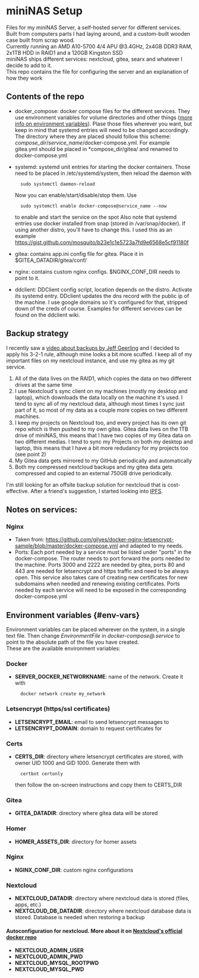 # miniNAS Setup

Files for my miniNAS Server, a self-hosted server for different services.<br> Built from computers parts I had laying around, and a custom-built wooden case built from scrap wood.<br>
Currently running an AMD A10-5700 4/4 APU @3.4GHz, 2x4GB DDR3 RAM, 2x1TB HDD in RAID1 and a 120GB Kingston SSD<br>
miniNAS ships different services: nextcloud, gitea, searx and whatever I decide to add to it.<br>
This repo contains the file for configuring the server and an explanation of how they work

## Contents of the repo
* docker_compose: docker compose files for the different services. They use environment variables for volume directories and other things ([more info on environment variables](#env-vars)).
Plase those files wherever you want, but keep in mind that systemd entries will need to be changed accordingly. The directory where they are placed should follow this scheme: *compose_dir*/*service_name*/docker-compose.yml. For example gitea.yml should be placed in *compose_dir/gitea/ and renamed to docker-compose.yml

* systemd: systemd unit entries for starting the docker containers. Those need to be placed in /etc/systemd/system, then reload the daemon with

        sudo systemctl daemon-reload

    Now you can enable/start/disable/stop them. Use

        sudo systemctl enable docker-compose@service_name --now

    to enable and start the service on the spot
Also note that systemd entries use docker installed from snap (stored in /var/snap/docker). If using another distro, you'll have to change this. I used this as an example 
https://gist.github.com/mosquito/b23e1c1e5723a7fd9e6568e5cf91180f

* gitea: contains app.ini config file for gitea. Place it in $GITEA_DATADIR/gitea/conf/
* nginx: contains custom nginx configs. $NGINX_CONF_DIR needs to point to it.

* ddclient: DDClient config script, location depends on the distro. Activate its systemd entry. DDclient updates the dns record with the public ip of the machine. I use google domains so it's configured for that, stripped down of the creds of course. Examples for different services can be found on the ddclient wiki.


## Backup strategy
I recently saw a [video about backups by Jeff Geerling](https://www.youtube.com/watch?v=S0KZ5iXTkzg) and I decided to apply his 3-2-1 rule, although mine looks a bit more scuffed. I keep all of my important files on my nextcloud instance, and use my gitea as my git service.

1) All of the data lives on the RAID1, which copies the data on two different drives at the same time
2) I use Nextcloud's sync client on my machines (mostly my desktop and laptop), which downloads the data locally on the machine it's used. I tend to sync all of my nextcloud data, although most times I sync just part of it, so most of my data as a couple more copies on two different machines.
3) I keep my projects on Nextcloud too, and every project has its own git repo which is then pushed to my own gitea. Gitea data lives on the 1TB drive of miniNAS, this means that I have two copies of my Gitea data on two different medias. I tend to sync my Projects on both my desktop and laptop, this means that I have a bit more redudancy for my projects too (see point 2)
4) My Gitea data gets mirrored to my GitHub periodically and automatically
5) Both my compressed nextcloud backups and my gitea data gets compressed and copied to an external 750GB drive periodically.

I'm still looking for an offsite backup solution for nextcloud that is cost-effective. After a friend's suggestion, I started looking into [IPFS](https://ipfs.io/).


## Notes on services:

### Nginx
* Taken from: https://github.com/gilyes/docker-nginx-letsencrypt-sample/blob/master/docker-compose.yml
and adapted to my needs.
* Ports: Each port needed by a service must be listed under "ports" in the docker-compose. The router needs to port forward the ports needed to the machine. Ports 3000 and 2222 are needed by gitea, ports 80 and 443 are needed for letsencrypt and https traffic and need to be always open. This service also takes care of creating new certificates for new subdomains when needed and renewing existing certificates. Ports needed by each service will need to be exposed in the corresponding docker-compose.yml



## Environment variables {#env-vars}

Environment variables can be placed wherever on the system, in a single text file. Then change *EnvironmentFile* in *docker-compose@.service* to point to the absolute path of the file you have created. <br>
These are the available environment variables:

### Docker
* **SERVER_DOCKER_NETWORKNAME**: name of the network. Create it with

        docker network create my_network

### Letsencrypt (https/ssl certificates)
* **LETSENCRYPT_EMAIL**: email to send letsencrypt messages to
* **LETSENCRYPT_DOMAIN**: domain to request certificates for

### Certs
* **CERTS_DIR**: directory where letsencrypt certificates are stored, with owner UID 1000 and GID 1000. Generate them with

        certbot certonly

    then follow the on-screen instructions and copy them to CERTS_DIR

### Gitea
* **GITEA_DATADIR**: directory where gitea data will be stored

### Homer
* **HOMER_ASSETS_DIR**: directory for homer assets

### Nginx
* **NGINX_CONF_DIR**: custom nginx configurations

### Nextcloud

* **NEXTCLOUD_DATADIR**: directory where nextcloud data is stored (files, apps, etc.)
* **NEXTCLOUD_DB_DATADIR**: directory where nextcloud database data is stored. Database is needed when restoring a backup

#### Autoconfiguration for nextcloud. More about it on [Nextcloud's official docker repo](https://github.com/nextcloud/docker)
* **NEXTCLOUD_ADMIN_USER**
* **NEXTCLOUD_ADMIN_PWD**
* **NEXTCLOUD_MYSQL_ROOTPWD**
* **NEXTCLOUD_MYSQL_PWD**
